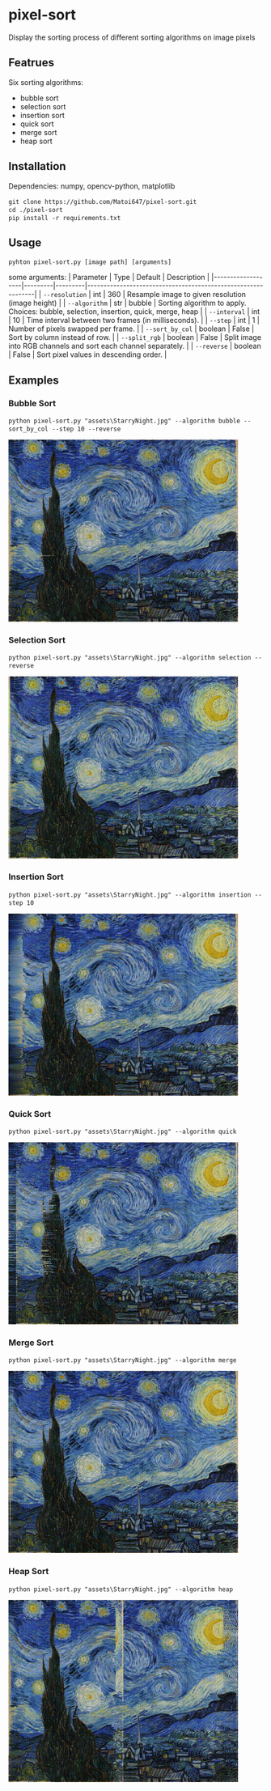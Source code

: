 # pixel-sort
Display the sorting process of different sorting algorithms on image pixels

## Featrues
Six sorting algorithms: 
- bubble sort
- selection sort
- insertion sort
- quick sort
- merge sort
- heap sort


## Installation
Dependencies: numpy, opencv-python, matplotlib
``` shell
git clone https://github.com/Matoi647/pixel-sort.git
cd ./pixel-sort
pip install -r requirements.txt
```

## Usage
``` shell
pyhton pixel-sort.py [image path] [arguments]
```

some arguments:
| Parameter         | Type    | Default | Description                                                  |
|-------------------|---------|---------|--------------------------------------------------------------|
| `--resolution`      | int     | 360      | Resample image to given resolution (image height)           |
| `--algorithm`     | str     | bubble  | Sorting algorithm to apply. Choices: bubble, selection, insertion, quick, merge, heap |
| `--interval`      | int     | 10      | Time interval between two frames (in milliseconds).           |
| `--step`          | int     | 1       | Number of pixels swapped per frame.                           |
| `--sort_by_col`   | boolean | False   | Sort by column instead of row.                                |
| `--split_rgb`     | boolean | False   | Split image into RGB channels and sort each channel separately. |
| `--reverse`       | boolean | False   | Sort pixel values in descending order.                        |

## Examples
### Bubble Sort
``` shell
python pixel-sort.py "assets\StarryNight.jpg" --algorithm bubble --sort_by_col --step 10 --reverse
```
![SrarryNight_bubble.gif](assets/StarryNight_bubble.gif)

### Selection Sort
``` shell
python pixel-sort.py "assets\StarryNight.jpg" --algorithm selection --reverse
```
![SrarryNight_selection.gif](assets/StarryNight_selection.gif)

### Insertion Sort
``` shell
python pixel-sort.py "assets\StarryNight.jpg" --algorithm insertion --step 10
```
![SrarryNight_insertion.gif](assets/StarryNight_insertion.gif)

### Quick Sort
``` shell
python pixel-sort.py "assets\StarryNight.jpg" --algorithm quick
```
![SrarryNight_quick.gif](assets/StarryNight_quick.gif)

### Merge Sort
``` shell
python pixel-sort.py "assets\StarryNight.jpg" --algorithm merge
```
![SrarryNight_merge.gif](assets/StarryNight_merge.gif)

### Heap Sort
``` shell
python pixel-sort.py "assets\StarryNight.jpg" --algorithm heap
```
![SrarryNight_heap.gif](assets/StarryNight_heap.gif)
